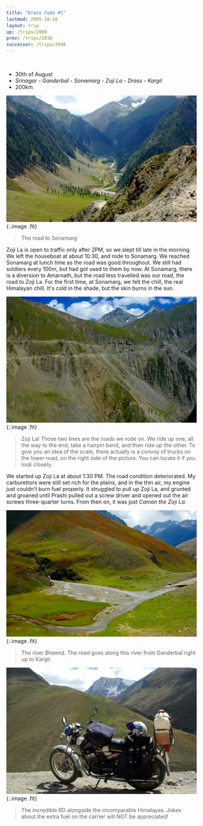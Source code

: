 ```yaml
---
title: "Drass Code #1"
lastmod: 2005-10-10
layout: trip
up: /trips/2008
prev: /trips/2038
successor: /trips/2040
---
```


&nbsp;

- 30th of August
- _Srinagar - Ganderbal - Sonamarg - Zoji La - Drass -               Kargil_
- 200km


![DSC_0231.JPG](/images/photos/DSC_0231.JPG 'DSC_0231.JPG'){:.image .fit}

>  The road to Sonamarg 

Zoji La is open to traffic only after 2PM, so we slept till             late in the morning. We left the houseboat at about 10:30, and             rode to Sonamarg. We reached Sonamarg at lunch time as the road             was good throughout. We still had soldiers every 100m, but had             got used to them by now. At Sonamarg, there is a diversion to             Amarnath, but the road less travelled was our road, the road to             Zoji La. For the first time, at Sonamarg, we felt the chill, the             real Himalayan chill. It's cold in the shade, but the skin burns             in the sun.

![DSC_0232.JPG](/images/photos/DSC_0232.JPG 'DSC_0232.JPG'){:.image .fit}

>  Zoji La! Those two lines are the roads we rode             on. We ride up one, all the way to the end, take a hairpin bend,             and then ride up the other. To give you an idea of the scale,             there actually is a convoy of trucks on the lower road, on the             right side of the picture. You can locate it if you look             closely. 

We started up Zoji La at about 1:30 PM. The road condition             deteriorated. My carburettors were still set rich for the             plains, and in the thin air, my engine just couldn't burn fuel             properly. It struggled to pull up Zoji La, and grunted and             groaned until Prashi pulled out a screw driver and opened out             the air screws three-quarter turns. From then on, it was just             _Caman the Zoji La_.

![DSC_0234.JPG](/images/photos/DSC_0234.JPG 'DSC_0234.JPG'){:.image .fit}

>  The river Bheend. The road goes along this river             from Ganderbal right up to Kargil. 

![DSC_0235.JPG](/images/photos/DSC_0235.JPG 'DSC_0235.JPG'){:.image .fit}

>  The incredible RD alongside the incomparable             Himalayas. Jokes about the extra fuel on the carrier will NOT be             appreciated! 


